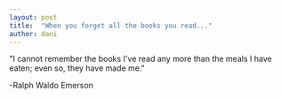 ```yaml
---
layout: post
title:  "When you forget all the books you read..."
author: dani
---
```


"I cannot remember the books I've read any more than the meals I have eaten; even so, they have made me."  
    
-Ralph Waldo Emerson
